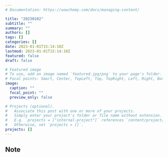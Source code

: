 ```yaml
---
# Documentation: https://wowchemy.com/docs/managing-content/

title: "20230102"
subtitle: ""
summary: ""
authors: []
tags: []
categories: []
date: 2023-01-01T15:14:10Z
lastmod: 2023-01-01T15:14:10Z
featured: false
draft: false

# Featured image
# To use, add an image named `featured.jpg/png` to your page's folder.
# Focal points: Smart, Center, TopLeft, Top, TopRight, Left, Right, BottomLeft, Bottom, BottomRight.
image:
  caption: ""
  focal_point: ""
  preview_only: false

# Projects (optional).
#   Associate this post with one or more of your projects.
#   Simply enter your project's folder or file name without extension.
#   E.g. `projects = ["internal-project"]` references `content/project/deep-learning/index.md`.
#   Otherwise, set `projects = []`.
projects: []
---
```


## Note

